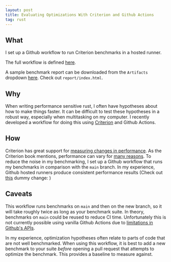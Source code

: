 ```yaml
---
layout: post
title: Evaluating Optimizations With Criterion and Github Actions
tag: rust
---
```


## What

I set up a Github workflow to run Criterion benchmarks in a hosted runner.

The full workflow is defined [here](https://github.com/szunami/criterion_demo/blob/main/.github/workflows/bench.yml).

A sample benchmark report can be downloaded from the `Artifacts` dropdown [here](https://github.com/szunami/criterion_demo/pull/1/checks). Check out `report/index.html`.

## Why

When writing performance sensitive rust, I often have hypotheses about how to make things faster. It can be difficult to test these hypotheses in a robust way, especially when multitasking on my computer. I recently developed a workflow for doing this using [Criterion](https://lib.rs/crates/criterion) and Github Actions.

## How

Criterion has great support for [measuring changes in performance](https://bheisler.github.io/criterion.rs/book/user_guide/command_line_output.html#change). As the Criterion book mentions, performance can vary for [many reasons](https://bheisler.github.io/criterion.rs/book/user_guide/command_line_output.html#a-note-of-caution). To reduce the noise in my benchmarking, I set up a Github workflow that runs my benchmarks in comparison with the `main` branch. In my experience, Github hosted runners produce consistent performance results (Check out [this](https://github.com/szunami/criterion_demo/pull/2/checks) dummy change: )

## Caveats

This workflow runs benchmarks on `main` and then on the new branch, so it will take roughly twice as long as your benchmark suite. In theory, benchmarks on `main` could be reused to reduce CI time. Unfortunately this is not currently possible using vanilla Github Actions due to [limitations in Github's APIs](https://github.com/actions/download-artifact/issues/70).

In my experience, optimization hypotheses often relate to parts of code that are not well benchmarked. When using this workflow, it is best to add a new benchmark to your suite *before* opening a pull request that attempts to optimize the benchmark. This provides a baseline to measure against.